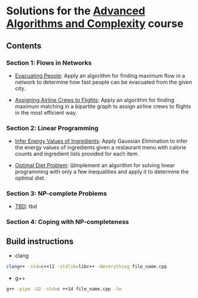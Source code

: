 
# Solutions for the [Advanced Algorithms and Complexity](https://www.coursera.org/learn/advanced-algorithms-and-complexity) course

## Contents

### Section 1: Flows in Networks

* [Evacuating People](https://github.com/olpotkin/ds_and_algos_modern_cpp/blob/master/05-advanced-algorithms-and-complexity/week1/1-evacuation/evacuation.cpp):
   Apply an algorithm for finding maximum flow in a network to determine how fast people can be evacuated from the given city.

* [Assigning Airline Crews to Flights](https://github.com/olpotkin/ds_and_algos_modern_cpp/blob/master/05-advanced-algorithms-and-complexity/week1/2-airline_crews/airline_crews.cpp):
   Apply an algorithm for finding maximum matching in a bipartite graph to assign airline crews to flights in the most efficient way.

### Section 2: Linear Programming

* [Infer Energy Values of Ingredients](https://github.com/olpotkin/ds_and_algos_modern_cpp/blob/master/05-advanced-algorithms-and-complexity/week2/1-energy_values/energy_values.cpp):
   Apply Gaussian Elimination to infer the energy values of ingredients given a restaurant menu with calorie counts and ingredient lists provided for each item.

* [Optimal Diet Problem](https://tbd):
   Шmplement an algorithm for solving linear programming with only a few inequalities and apply it to determine the optimal diet.

### Section 3: NP-complete Problems

* [TBD](https://tbd):
   tbd

### Section 4: Coping with NP-completeness

## Build instructions

* clang

```bash
clang++ -std=c++11 -stdlib=libc++ -Weverything file_name.cpp
```

* g++

```bash
g++ -pipe -O2 -std=c ++14 file_name.cpp -lm
```
